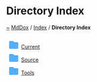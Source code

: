 <a id="directory-index"></a>
<h1>Directory Index</h1>
<a href="https://github.com/CharlesCarley/MdDox#~">~</a>
<a href="indexpage.md#mddox">MdDox</a>
<span class="inline-text">/</span>
<a href="index.md#index">Index</a>
<span class="inline-text">/</span>
<span class="bold-text"><b>Directory Index</b></span>
<br/>
<br/>
<span class="icon-list-item"><a href="dir_f19befb0a20a037054255eb425fb4872.md" class="icon-list-item"><img src="../images/folder.svg" class="icon-list-item"/><span class="icon-list-item">Current</span>
</a>
</span>
<br/>
<span class="icon-list-item"><a href="dir_74389ed8173ad57b461b9d623a1f3867.md" class="icon-list-item"><img src="../images/folder.svg" class="icon-list-item"/><span class="icon-list-item">Source</span>
</a>
</span>
<br/>
<span class="icon-list-item"><a href="dir_7e461070e7b716e896e0d97cd6a82321.md" class="icon-list-item"><img src="../images/folder.svg" class="icon-list-item"/><span class="icon-list-item">Tools</span>
</a>
</span>
<br/>
</div>
</div>
</body>
</html>
